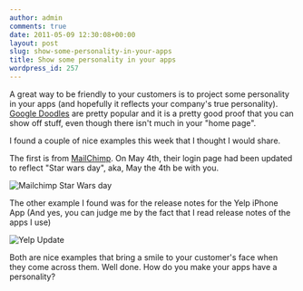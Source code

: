 ```yaml
---
author: admin
comments: true
date: 2011-05-09 12:30:08+00:00
layout: post
slug: show-some-personality-in-your-apps
title: Show some personality in your apps
wordpress_id: 257
---
```


A great way to be friendly to your customers is to project some personality in your apps (and hopefully it reflects your company's true personality). 
[Google Doodles](http://www.google.com/logos/) are pretty popular and it is a pretty good proof that you can show off stuff, even though there isn't much in your "home page".


I found a couple of nice examples this week that I thought I would share.


The first is from [MailChimp](http://mailchimp.com). On May 4th, their login page had been updated to reflect "Star wars day", aka, May the 4th be with you.

![Mailchimp Star Wars day](http://www.startupproductmanager.com/images/force-1.png)



The other example I found was for the release notes for the Yelp iPhone App (And yes, you can judge me by the fact that I read release notes of the apps I use)

![Yelp Update](http://www.startupproductmanager.com/images/yelp-update.png)

Both are nice examples that bring a smile to your customer's face when they come across them. Well done. How do you make your apps have a personality?


